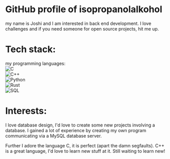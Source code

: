 # GitHub profile of isopropanolalkohol
my name is Joshi and I am interested in back end development. I love challenges and if you need someone for open source projects, hit me up. 
# Tech stack:

my programming languages:  
![C](https://img.shields.io/badge/-C-00599C?style=flat&logo=c&logoColor=white)  
![C++](https://img.shields.io/badge/-C++-00599C?style=flat&logo=c%2B%2B&logoColor=white)  
![Python](https://img.shields.io/badge/-Python-3776AB?style=flat&logo=python&logoColor=white)  
![Rust](https://img.shields.io/badge/-Rust-000000?style=flat&logo=rust&logoColor=white)  
![SQL](https://img.shields.io/badge/-SQL-4479A1?style=flat&logo=mysql&logoColor=white)  

<!--
**isopropanolalkohol/isopropanolalkohol** is a ✨ _special_ ✨ repository because its `README.md` (this file) appears on your GitHub profile.

Here are some ideas to get you started:

- 🔭 I’m currently working on ...
- 🌱 I’m currently learning ...
- 👯 I’m looking to collaborate on ...
- 🤔 I’m looking for help with ...
- 💬 Ask me about ...
- 📫 How to reach me: ...
- 😄 Pronouns: ...
- ⚡ Fun fact: ...
-->

# Interests:

I love database design, I'd love to create some new projects involving a database. I gained a lot of experience by creating my own program communicating via a MySQL database server. 

Further I adore the language C, it is perfect (apart the damn segfaults). C++ is a great language, I'd love to learn new stuff at it. Still waiting to learn new!
